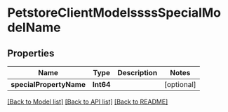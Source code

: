 # PetstoreClientModelssssSpecialModelName

## Properties
Name | Type | Description | Notes
------------ | ------------- | ------------- | -------------
**specialPropertyName** | **Int64** |  | [optional] 

[[Back to Model list]](../README.md#documentation-for-models) [[Back to API list]](../README.md#documentation-for-api-endpoints) [[Back to README]](../README.md)


